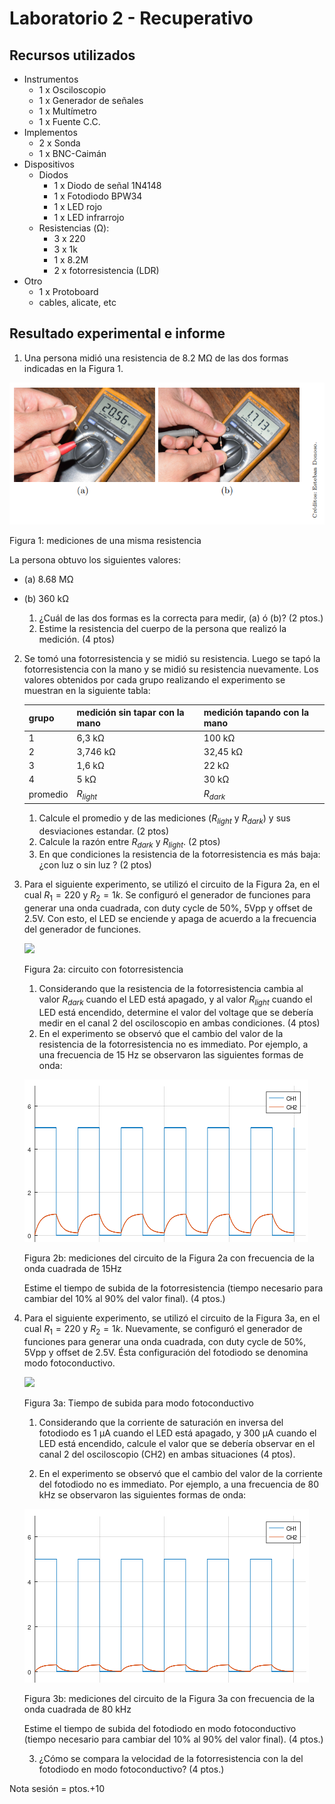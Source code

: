# Laboratorio 2 - Recuperativo

## Recursos utilizados

- Instrumentos
  - 1 x Osciloscopio
  - 1 x Generador de señales
  - 1 x Multímetro
  - 1 x Fuente C.C.
- Implementos
  - 2 x Sonda
  - 1 x BNC-Caimán
- Dispositivos
  - Diodos
    - 1 x Diodo de señal 1N4148
    - 1 x Fotodiodo BPW34
    - 1 x LED rojo
    - 1 x LED infrarrojo
  - Resistencias (Ω):
    - 3 x 220
    - 3 x 1k
    - 1 x 8.2M
    - 2 x fotorresistencia (LDR)
- Otro
    - 1 x Protoboard
    - cables, alicate, etc

## Resultado experimental e informe

1. Una persona midió una resistencia de 8.2 MΩ de las dos formas indicadas en la Figura 1.

![Figura 1](../img/L1_F3.png "Figura 1")

Figura 1: mediciones de una misma resistencia

La persona obtuvo los siguientes valores:

- (a) 8.68 MΩ
- (b) 360 kΩ

  1. ¿Cuál de las dos formas es la correcta para medir, (a) ó (b)? (2 ptos.)
  1. Estime la resistencia del cuerpo de la persona que realizó la medición. (4 ptos)

2. Se tomó una fotorresistencia y se midió su resistencia. Luego se tapó la fotorresistencia con la mano y se midió su resistencia nuevamente. Los valores obtenidos por cada grupo realizando el experimento se muestran en la siguiente tabla:

    | grupo | medición sin tapar con la mano | medición tapando con la mano |
    | -- | -- | -- |
    | 1 | 6,3 kΩ | 100 kΩ |
    | 2 | 3,746 kΩ | 32,45 kΩ |
    | 3 | 1,6 kΩ | 22 kΩ |
    | 4 | 5 kΩ | 30 kΩ |
    | promedio | $R_{light}$ | $R_{dark}$ |

   1. Calcule el promedio y de las mediciones ($R_{light}$ y $R_{dark}$) y sus desviaciones estandar.  (2 ptos) 
   2. Calcule la razón entre $R_{dark}$ y $R_{light}$. (2 ptos)
   2. En que condiciones la resistencia de la fotorresistencia es más baja: ¿con luz o sin luz ? (2 ptos)

3. Para el siguiente experimento, se utilizó el circuito de la Figura 2a, en el cual $R_1=220$ y $R_2= 1k$. Se configuró el generador de funciones para generar una onda cuadrada, con duty cycle de 50%, 5Vpp y offset de 2.5V. Con esto, el LED se enciende y apaga de acuerdo a la frecuencia del generador de funciones. 

    <img src="https://julianodb.github.io/electronic_circuits_diagrams/ldr.png" width="300">

    Figura 2a: circuito con fotorresistencia
    
   1. Considerando que la resistencia de la fotorresistencia cambia al valor $R_{dark}$ cuando el LED está apagado, y al valor $R_{light}$ cuando el LED está encendido, determine el valor del voltage que se debería medir en el canal 2 del osciloscopio en ambas condiciones. (4 ptos)
   1. En el experimento se observó que el cambio del valor de la resistencia de la fotorresistencia no es immediato. Por ejemplo, a una frecuencia de 15 Hz se observaron las siguientes formas de onda:
   
    ![Figura 2b](../img/L2_alt_ex3.png "Figura 2b")

    Figura 2b: mediciones del circuito de la Figura 2a con frecuencia de la onda cuadrada de 15Hz
   
   Estime el tiempo de subida de la fotorresistencia (tiempo necesario para cambiar del 10% al 90% del valor final). (4 ptos.) 

4. Para el siguiente experimento, se utilizó el circuito de la Figura 3a, en el cual $R_1=220$ y $R_2= 1k$. Nuevamente, se configuró el generador de funciones para generar una onda cuadrada, con duty cycle de 50%, 5Vpp y offset de 2.5V. Ésta configuración del fotodiodo se denomina modo fotoconductivo.

    <img src="https://julianodb.github.io/electronic_circuits_diagrams/photodiode_photoconductive.png" width="400">
    
    Figura 3a: Tiempo de subida para modo fotoconductivo

   1. Considerando que la corriente de saturación en inversa del fotodiodo es 1 μA cuando el LED está apagado, y 300 μA cuando el LED está encendido, calcule el valor que se debería observar en el canal 2 del osciloscopio (CH2) en ambas situaciones (4 ptos).
    
   2. En el experimento se observó que el cambio del valor de la corriente del fotodiodo no es immediato. Por ejemplo, a una frecuencia de 80 kHz se observaron las siguientes formas de onda:
   
     ![Figura 3b](../img/L2_alt_ex4.png "Figura 3b")

     Figura 3b: mediciones del circuito de la Figura 3a con frecuencia de la onda cuadrada de 80 kHz
   
     Estime el tiempo de subida del fotodiodo en modo fotoconductivo (tiempo necesario para cambiar del 10% al 90% del valor final). (4 ptos.)
    
   3. ¿Cómo se compara la velocidad de la fotorresistencia con la del fotodiodo en modo fotoconductivo? (4 ptos.)
    
Nota sesión = ptos.+10